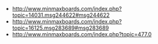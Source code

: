 - http://www.minmaxboards.com/index.php?topic=14031.msg244622#msg244622
- http://www.minmaxboards.com/index.php?topic=16125.msg283689#msg283689
- http://www.minmaxboards.com/index.php?topic=477.0
